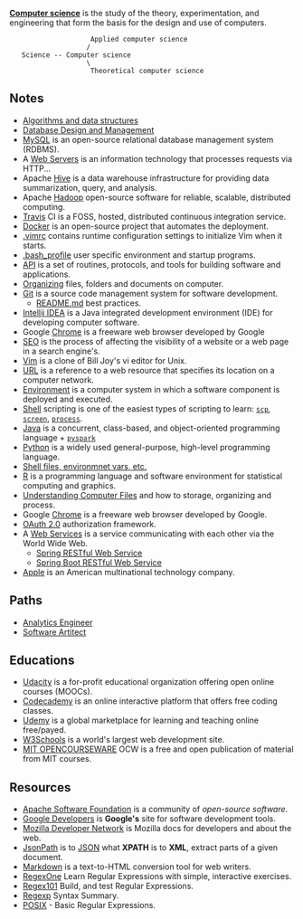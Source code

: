 [**Computer science**](https://en.wikipedia.org/wiki/Computer_science#Software_engineering) is the study of the theory, experimentation, and engineering that form the basis for the design and use of computers.

                        Applied computer science
                       / 
       Science -- Computer science 
                       \
                        Theoretical computer science 


## Notes

- [Algorithms and data structures](/docs/algorithms-and-data-structures.md)
- [Database Design and Management](/docs/database-design-managment.md)
- [MySQL](/docs/mysql.md) is an open-source relational database management system (RDBMS).
- A [Web Servers](/docs/servers.md) is an information technology that processes requests via HTTP...
- Apache [Hive](/docs/hive.md) is a data warehouse infrastructure for providing data summarization, query, and analysis.
- Apache [Hadoop](/docs/hadoop.md) open-source software for reliable, scalable, distributed computing.
- [Travis](/docs/travis.md) CI is a FOSS, hosted, distributed continuous integration service.
- [Docker](/docs/docker.md) is an open-source project that automates the deployment.
- [.vimrc](/docs/.vimrc) contains runtime configuration settings to initialize Vim when it starts.
- [.bash_profile](/docs/.bash_profile) user specific environment and startup programs.
- [API](/docs/api.md) is a set of routines, protocols, and tools for building software and applications.
- [Organizing](/docs/organizing.md) files, folders and documents on computer.
- [Git](docs/git.md) is a source code management system for software development.
  - [README.md](/docs/git-readme.md) best practices.
- [Intellij IDEA](docs/intellij-idea.md) is a Java integrated development environment (IDE) for developing computer software.
- Google [Chrome](docs/chrome.md) is a freeware web browser developed by Google
- [SEO](docs/seo.md) is the process of affecting the visibility of a website or a web page in a search engine's.
- [Vim](/docs/vim.md) is a clone of Bill Joy's vi editor for Unix.
- [URL](/docs/url.md) is a reference to a web resource that specifies its location on a computer network.
- [Environment](/docs/environments.md) is a computer system in which a software component is deployed and executed.  
- [Shell](/docs/shell.md) scripting is one of the easiest types of scripting to learn: [`scp`](/docs/shell.md#scp), [`screen`](/docs/shell.md#screen), [`process`](/docs/shell.md#process).
- [Java](/docs/java.md) is a concurrent, class-based, and object-oriented programming language + [`pyspark`](/docs/python.md#pyspark)
- [Python](/docs/python.md) is a widely used general-purpose, high-level programming language.
- [Shell files, environmnet vars, etc.](/docs/shell.md)
- [R](/docs/programming/r.md) is a programming language and software environment for statistical computing and graphics.
- [Understanding Computer Files](/docs/organizing.md) and how to storage, organizing and process.
- Google [Chrome](/docs/chrome.md) is a freeware web browser developed by Google.
- [OAuth 2.0](/docs/oauth2.0.md) authorization framework.
- A [Web Services](/docs/services.md) is a service communicating with each other via the World Wide Web.
    - [Spring RESTful Web Service](https://github.com/vsamov/spring-skeleton)
    - [Spring Boot RESTful Web Service](https://github.com/vsamov/spring-boot-skeleton)
- [Apple](/docs/apple.md) is an American multinational technology company.

## Paths

- [Analytics Engineer](/docs/data-engineering.md)
- [Software Artitect](/docs/software-arhitecture.md)

## Educations

- [Udacity](https://www.udacity.com/) is a for-profit educational organization offering open online courses (MOOCs).
- [Codecademy](https://www.codecademy.com/) is an online interactive platform that offers free coding classes.
- [Udemy](https://www.udemy.com/) is a global marketplace for learning and teaching online free/payed.
- [W3Schools](http://www.w3schools.com/) is a world's largest web development site.
- [MIT OPENCOURSEWARE](https://ocw.mit.edu/index.htm) OCW is a free and open publication of material from MIT courses.

## Resources

- [Apache Software Foundation](http://www.apache.org/) is a community of *open-source software*.
- [Google Developers](https://developers.google.com/) is **Google's** site for software development tools.
- [Mozilla Developer Network](https://developer.mozilla.org) is Mozilla docs for developers and about the web.
- [JsonPath](https://code.google.com/p/json-path/) is to [JSON](http://www.json.org/) what **XPATH** is to **XML**, extract parts of a given document.
- [Markdown](http://daringfireball.net/projects/markdown/) is a text-to-HTML conversion tool for web writers.
- [RegexOne](http://regexone.com/) Learn Regular Expressions with simple, interactive exercises.
- [Regex101](https://regex101.com/) Build, and test Regular Expressions.
- [Regexp](http://webcache.googleusercontent.com/search?q=cache%3ahttp://www.greenend.org.uk/rjk/2002/06/regexp.html)  Syntax Summary.
- [POSIX](https://en.wikibooks.org/wiki/Regular_Expressions/POSIX_Basic_Regular_Expressions) - Basic Regular Expressions.
